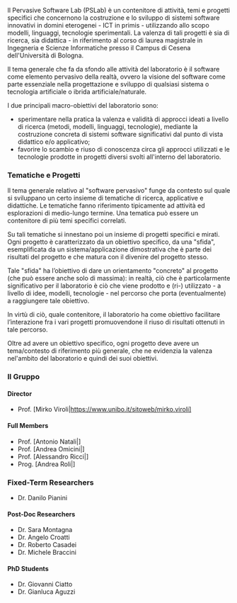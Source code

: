 Il Pervasive Software Lab (PSLab) è un contenitore di attività, temi e progetti specifici che concernono la costruzione e lo sviluppo di sistemi software innovativi in domini eterogenei - ICT in primis - utilizzando allo scopo modelli, linguaggi, tecnologie sperimentali. La valenza di tali progetti è sia di ricerca, sia didattica - in riferimento al corso di laurea magistrale in Ingegneria e Scienze Informatiche presso il Campus di Cesena dell'Università di Bologna. 

Il tema generale che fa da sfondo alle attività del laboratorio è il software come elemento pervasivo della realtà, ovvero la visione del software come parte essenziale nella progettazione e sviluppo di qualsiasi sistema o tecnologia artificiale o ibrida artificiale/naturale.

I due principali macro-obiettivi del laboratorio sono:

* sperimentare nella pratica la valenza e validità di approcci ideati a livello di ricerca (metodi, modelli, linguaggi, tecnologie), mediante la costruzione concreta di sistemi software significativi dal punto di vista didattico e/o applicativo;
* favorire lo scambio e riuso di conoscenza circa gli approcci utilizzati e le tecnologie prodotte in progetti diversi svolti all'interno del laboratorio.

### Tematiche e Progetti

Il tema generale relativo al "software pervasivo" funge da contesto sul quale si sviluppano un certo insieme di tematiche di ricerca, applicative e didattiche. Le tematiche fanno riferimento tipicamente ad attività ed esplorazioni di medio-lungo termine. Una tematica può essere un contenitore di più temi specifici correlati.

Su tali tematiche si innestano poi un insieme di progetti specifici e mirati. Ogni progetto è caratterizzato da un obiettivo specifico, da una "sfida", esemplificata da un sistema/applicazione dimostrativa che è parte dei risultati del progetto e che matura con il divenire del progetto stesso.

Tale "sfida" ha l’obiettivo di dare un orientamento "concreto" al progetto (che può essere anche solo di massima): in realtà, ciò che è particolarmente significativo per il laboratorio è ciò che viene prodotto e (ri-) utilizzato - a livello di idee, modelli, tecnologie - nel percorso che porta (eventualmente) a raggiungere tale obiettivo.

In virtù di ciò, quale contenitore, il laboratorio ha come obiettivo facilitare l’interazione fra i vari progetti promuovendone il riuso di risultati ottenuti in tale percorso.

Oltre ad avere un obiettivo specifico, ogni progetto deve avere un tema/contesto di riferimento più generale, che ne evidenzia la valenza nel'ambito del laboratorio e quindi dei suoi obiettivi.

### Il Gruppo

#### Director
* Prof. [Mirko Viroli|https://www.unibo.it/sitoweb/mirko.viroli]

#### Full Members
* Prof. [Antonio Natali|]
* Prof. [Andrea Omicini|]
* Prof. [Alessandro Ricci|]
* Prog. [Andrea Roli|]

### Fixed-Term Researchers

* Dr. Danilo Pianini

#### Post-Doc Researchers
* Dr. Sara Montagna
* Dr. Angelo Croatti
* Dr. Roberto Casadei
* Dr. Michele Braccini

#### PhD Students
* Dr. Giovanni Ciatto
* Dr. Gianluca Aguzzi
